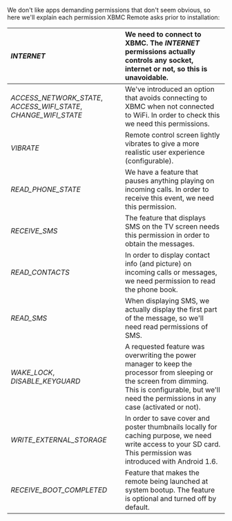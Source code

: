 We don't like apps demanding permissions that don't seem obvious, so here we'll explain each permission XBMC Remote asks prior to installation:

|_INTERNET_|We need to connect to XBMC. The _INTERNET_ permissions actually controls any socket, internet or not, so this is unavoidable.|
|:---------|:----------------------------------------------------------------------------------------------------------------------------|
|_ACCESS\_NETWORK\_STATE_, _ACCESS\_WIFI\_STATE_, _CHANGE\_WIFI\_STATE_|We've introduced an option that avoids connecting to XBMC when not connected to WiFi. In order to check this we need this permissions. |
|_VIBRATE_|Remote control screen lightly vibrates to give a more realistic user experience (configurable).|
|_READ\_PHONE\_STATE_|We have a feature that pauses anything playing on incoming calls. In order to receive this event, we need this permission. |
|_RECEIVE\_SMS_|The feature that displays SMS on the TV screen needs this permission in order to obtain the messages. |
|_READ\_CONTACTS_|In order to display contact info (and picture) on incoming calls or messages, we need permission to read the phone book.|
|_READ\_SMS_|When displaying SMS, we actually display the first part of the message, so we'll need read permissions of SMS.|
|_WAKE\_LOCK_, _DISABLE\_KEYGUARD_|A requested feature was overwriting the power manager to keep the processor from sleeping or the screen from dimming. This is configurable, but we'll need the permissions in any case (activated or not).|
|_WRITE\_EXTERNAL\_STORAGE_|In order to save cover and poster thumbnails locally for caching purpose, we need write access to your SD card. This permission was introduced with Android 1.6.|
|_RECEIVE\_BOOT\_COMPLETED_|Feature that makes the remote being launched at system bootup. The feature is optional and turned off by default.|